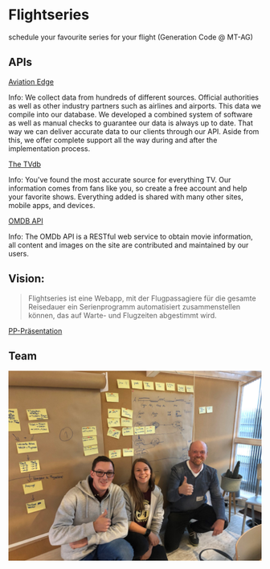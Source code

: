 # Flightseries
schedule your favourite series for your flight
(Generation Code @ MT-AG)

## APIs

[Aviation Edge](https://aviation-edge.com)

Info: We collect data from hundreds of different sources. Official authorities as well as other industry partners such as airlines and airports. This data we compile into our database. We developed a combined system of software as well as manual checks to guarantee our data is always up to date. That way we can deliver accurate data to our clients through our API. Aside from this, we offer complete support all the way during and after the implementation process.

[The TVdb](https://www.thetvdb.com/)

Info: You've found the most accurate source for everything TV. Our information comes from fans like you, so create a free account and help your favorite shows. Everything added is shared with many other sites, mobile apps, and devices.

[OMDB API](http://omdbapi.com/)

Info: The OMDb API is a RESTful web service to obtain movie information, all content and images on the site are contributed and maintained by our users.

## Vision:

> Flightseries ist eine Webapp, mit der Flugpassagiere für die gesamte Reisedauer ein Serienprogramm automatisiert zusammenstellen können, das auf Warte- und Flugzeiten abgestimmt wird.

[PP-Präsentation](docs/Pr%C3%A4sentation/Flightseries.pptx)

## Team

![Das Flightseries Team](docs/images/team.jpg)

